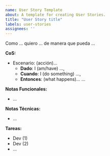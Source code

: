 ```yaml
---
name: User Story Template
about: A template for creating User Stories.
title: "User Story title"
labels: user-stories
assignees: ''
---
```


Como ... quiero ...  de manera que pueda ...

**CoS:**

- Escenario: (acción)...
   - **Dado**: I (am/have) ..., 
   - **Cuando**: I (do something) ...,
   - **Entonces**: (what happens)...
...
  

**Notas Funcionales:**

- ...

**Notas Técnicas:**

- ...


**Tareas:**

- Dev (1) 
- Dev (2)
- ...
